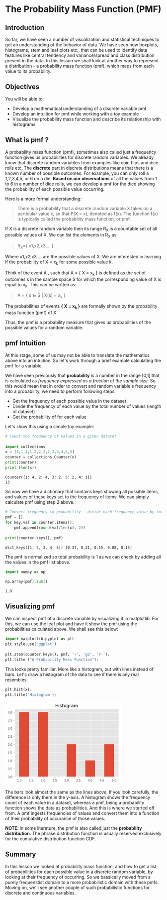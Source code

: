 
# The Probability Mass Function (PMF)

## Introduction
So far, we have seen a number of visualization and statistical techniques to get an understanding of the behavior of data. We have seen how boxplots, histograms, stem and leaf plots etc., that can be used to identify data features like central tendency and variance/spread and class distribution present in the data. In this lesson we shall look at another way to represent a distribution - a probability mass function (pmf), which maps from each value to its probability.

## Objectives
You will be able to: 
* Develop a mathematical understanding of a discrete variable pmf
* Develop an intuition for pmf while working with a toy example
* Visualize the probability mass function and describe its relationship with histograms

## What is pmf ?

A probability mass function (pmf), sometimes also called just a frequency function gives us probabilities for discrete random variables. We already know that discrete random variables from examples like coin flips and dice rolls etc. The **discrete** part in discrete distributions means that there is a known number of possible outcomes. For example, you can only roll a 1,2,3,4,5, or 6 on a die. **Based on our observations** of all the values from 1 to 6 in a number of dice rolls, we can develop a pmf for the dice showing the probability of each possible value occurring. 

Here is a more formal understanding:

> There is a probability that a discrete random variable X takes on a particular value x, so that P(X = x), denoted as f(x). The function f(x) is typically called the probability mass function, or pmf. 

If X is a discrete random variable then its range R<sub>X</sub> is a countable set of all possible values of X. We can list the elements in R<sub>X</sub> as:

>R<sub>X</sub>={ x1,x2,x3,... }

Where x1,x2,x3 ... are the possible values of X. We are interested in learning if the probability of X = x<sub>k</sub> for some possible value k. 

Think of the event A , such that  A = { X = x<sub>k</sub> } is defined as the set of outcomes s in the sample space S for which the corresponding value of X is equal to x<sub>k</sub>.  This can be written as:

> A = { s ∈ S | X(s) = x<sub>k</sub> }

The probabilities of events **{ X = x<sub>k</sub> }** are formally shown by the probability mass function (pmf) of X.

Thus, the pmf is a probability measure that gives us probabilities of the possible values for a random variable. 


## pmf Intuition

At this stage, some of us may not be able to translate the mathematics above into an intuition. So let's work through a brief example calculating the pmf for a variable. 

We have seen previously that **probability** is a number in the range [0,1] that is calculated as *frequency expressed as a fraction of the sample size.* So this would mean that in order to convert and random variable's frequency into a probability, we need to perform following steps:

* Get the frequency of each possible value in the dataset
* Divide the frequency of each value by the total number of values (length of dataset)
* Get the probability of for each value

Let's show this using a simple toy example:


```python
# Count the frequency of values in a given dataset

import collections
x = [1,1,1,1,2,2,2,2,3,3,4,5,5]
counter = collections.Counter(x)
print(counter)
print (len(x))

```

    Counter({1: 4, 2: 4, 3: 2, 5: 2, 4: 1})
    13


So now we have a dictionary that contains keys showing all possible items, and values of these keys set to the frequency of items. We can simply calculate pmf using step 2 above. 


```python
# Convert frequency to probability - divide each frequency value by total number of values
pmf = []
for key,val in counter.items():
    pmf.append(round(val/len(x), 2))
    
print(counter.keys(), pmf)

```

    dict_keys([1, 2, 3, 4, 5]) [0.31, 0.31, 0.15, 0.08, 0.15]


The pmf is normalized so total probability is 1 as we can check by adding all the values in the pmf list above. 




```python
import numpy as np
```


```python
np.array(pmf).sum()
```




    1.0



## Visualizing pmf

We can inspect pmf of a discrete variable by visualizing it in matplotlib. For this, we can use the leaf plot and have it show the pmf using the probabilities calculated above. We shall see this below:


```python
import matplotlib.pyplot as plt
plt.style.use('ggplot')

plt.stem(counter.keys(), pmf, '-', 'go', 'r-');
plt.title ("A Probability Mass Function");
```

This looks pretty familiar. More like a histogram, but with lines instead of bars. Let's draw a histogram of the data to see if there is any real resembles. 


```python
plt.hist(x);
plt.title('Histogram');
```


![png](index_files/index_14_0.png)


The bars look almost the same as the lines above. If you look carefully, the difference is only there in the y-axis. A histogram shows the frequency count of each value in a dataset, whereas a pmf, being a probability function shows the data as probabilities. And this is where we started off from. A pmf ingests frequencies of values and convert them into a function of their probability of occurance of those values. 

**NOTE**: In some literature, the pmf is also called just the **probability distribution**. The phrase distribution function is usually reserved exclusively for the cumulative distribution function CDF. 



## Summary

In this lesson we looked at probability mass function, and how to get a list of probabilities for each possible value in a discrete random variable, by looking at their frequency of occurring. So we bassically moved from a purely frequenstist domain to a more probabilistic domain with these pmfs. Moving on, we'll see another couple of such probabilistic functions for discrete and continuous variables. 
